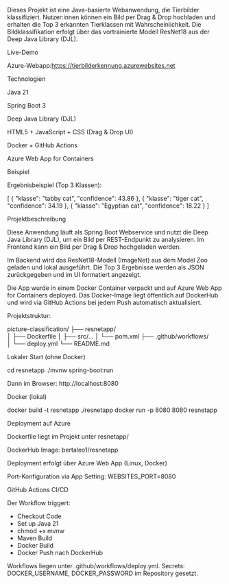 Dieses Projekt ist eine Java-basierte Webanwendung, die Tierbilder klassifiziert. Nutzer:innen können ein Bild per Drag & Drop hochladen und erhalten die Top 3 erkannten Tierklassen mit Wahrscheinlichkeit. Die Bildklassifikation erfolgt über das vortrainierte Modell ResNet18 aus der Deep Java Library (DJL).

Live-Demo

Azure-Webapp:https://tierbilderkennung.azurewebsites.net

Technologien

Java 21

Spring Boot 3

Deep Java Library (DJL)

HTML5 + JavaScript + CSS (Drag & Drop UI)

Docker + GitHub Actions

Azure Web App for Containers

Beispiel


Ergebnisbeispiel (Top 3 Klassen):

[
  { "klasse": "tabby cat", "confidence": 43.86 },
  { "klasse": "tiger cat", "confidence": 34.19 },
  { "klasse": "Egyptian cat", "confidence": 18.22 }
]

Projektbeschreibung

Diese Anwendung läuft als Spring Boot Webservice und nutzt die Deep Java Library (DJL), um ein Bild per REST-Endpunkt zu analysieren. Im Frontend kann ein Bild per Drag & Drop hochgeladen werden.

Im Backend wird das ResNet18-Modell (ImageNet) aus dem Model Zoo geladen und lokal ausgeführt. Die Top 3 Ergebnisse werden als JSON zurückgegeben und im UI formatiert angezeigt.

Die App wurde in einem Docker Container verpackt und auf Azure Web App for Containers deployed. Das Docker-Image liegt öffentlich auf DockerHub und wird via GitHub Actions bei jedem Push automatisch aktualisiert.

Projektstruktur:

picture-classification/
├── resnetapp/            
│   ├── Dockerfile
│   ├── src/...
│   └── pom.xml
├── .github/workflows/     
│   └── deploy.yml
└── README.md

Lokaler Start (ohne Docker)

cd resnetapp
./mvnw spring-boot:run

Dann im Browser: http://localhost:8080

Docker (lokal)

docker build -t resnetapp ./resnetapp
docker run -p 8080:8080 resnetapp

Deployment auf Azure

Dockerfile liegt im Projekt unter resnetapp/

DockerHub Image: bertaleo1/resnetapp

Deployment erfolgt über Azure Web App (Linux, Docker)

Port-Konfiguration via App Setting: WEBSITES_PORT=8080

GitHub Actions CI/CD

Der Workflow triggert:

- Checkout Code
- Set up Java 21
- chmod +x mvnw
- Maven Build
- Docker Build
- Docker Push nach DockerHub

Workflows liegen unter .github/workflows/deploy.yml.
Secrets: DOCKER_USERNAME, DOCKER_PASSWORD im Repository gesetzt.

